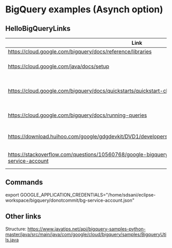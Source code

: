 # BigQuery examples (Asynch option)


## HelloBigQueryLinks
| Link          | Description   |  
| ------------- |:-------------:|  
| https://cloud.google.com/bigquery/docs/reference/libraries      | Client Libraries |
| https://cloud.google.com/java/docs/setup | Java Environment Setup |  
| https://cloud.google.com/bigquery/docs/quickstarts/quickstart-client-libraries | Google platform setup (Service account etc.) |
| https://cloud.google.com/bigquery/docs/running-queries | Both interactive and batch query |
| https://download.huihoo.com/google/gdgdevkit/DVD1/developers.google.com/bigquery/docs/queries.html | Search for "Asynchronous queries" |
| https://stackoverflow.com/questions/10560768/google-bigquery-401-unauthorized-error-using-service-account | How to address 401 error |    


## Commands  
export GOOGLE_APPLICATION_CREDENTIALS="/home/sdsani/eclipse-workspace/bigquery/donotcommit/bg-service-account.json"

## Other links
Structure: https://www.javatips.net/api/bigquery-samples-python-master/java/src/main/java/com/google/cloud/bigquery/samples/BigqueryUtils.java